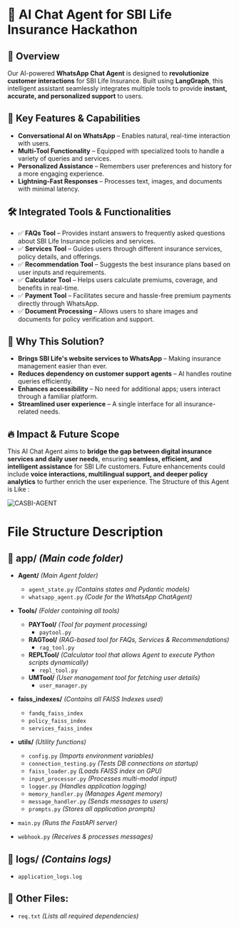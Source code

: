 # 📌 AI Chat Agent for SBI Life Insurance Hackathon  

## 🌟 Overview  
Our AI-powered **WhatsApp Chat Agent** is designed to **revolutionize customer interactions** for SBI Life Insurance. Built using **LangGraph**, this intelligent assistant seamlessly integrates multiple tools to provide **instant, accurate, and personalized support** to users.  

## 🚀 Key Features & Capabilities  
- **Conversational AI on WhatsApp** – Enables natural, real-time interaction with users.  
- **Multi-Tool Functionality** – Equipped with specialized tools to handle a variety of queries and services.  
- **Personalized Assistance** – Remembers user preferences and history for a more engaging experience.  
- **Lightning-Fast Responses** – Processes text, images, and documents with minimal latency.  

## 🛠 Integrated Tools & Functionalities  
- ✅ **FAQs Tool** – Provides instant answers to frequently asked questions about SBI Life Insurance policies and services.  
- ✅ **Services Tool** – Guides users through different insurance services, policy details, and offerings.  
- ✅ **Recommendation Tool** – Suggests the best insurance plans based on user inputs and requirements.  
- ✅ **Calculator Tool** – Helps users calculate premiums, coverage, and benefits in real-time.  
- ✅ **Payment Tool** – Facilitates secure and hassle-free premium payments directly through WhatsApp.  
- ✅ **Document Processing** – Allows users to share images and documents for policy verification and support.  

## 🎯 Why This Solution?  
- **Brings SBI Life's website services to WhatsApp** – Making insurance management easier than ever.  
- **Reduces dependency on customer support agents** – AI handles routine queries efficiently.  
- **Enhances accessibility** – No need for additional apps; users interact through a familiar platform.  
- **Streamlined user experience** – A single interface for all insurance-related needs.  

## 🔥 Impact & Future Scope  
This AI Chat Agent aims to **bridge the gap between digital insurance services and daily user needs**, ensuring **seamless, efficient, and intelligent assistance** for SBI Life customers. Future enhancements could include **voice interactions, multilingual support, and deeper policy analytics** to further enrich the user experience. 
The Structure of this Agent is Like :


![CASBI-AGENT](https://github.com/user-attachments/assets/bf3b14ec-4328-4bb0-994a-2cfcfa87b99f)


# File Structure Description

## 📂 app/ *(Main code folder)*
- **Agent/** *(Main Agent folder)*
  - `agent_state.py` *(Contains states and Pydantic models)*
  - `whatsapp_agent.py` *(Code for the WhatsApp ChatAgent)*

- **Tools/** *(Folder containing all tools)*
  - **PAYTool/** *(Tool for payment processing)*
    - `paytool.py`
  - **RAGTool/** *(RAG-based tool for FAQs, Services & Recommendations)*
    - `rag_tool.py`
  - **REPLTool/** *(Calculator tool that allows Agent to execute Python scripts dynamically)*
    - `repl_tool.py`
  - **UMTool/** *(User management tool for fetching user details)*
    - `user_manager.py`

- **faiss_indexes/** *(Contains all FAISS Indexes used)*
  - `fandq_faiss_index`
  - `policy_faiss_index`
  - `services_faiss_index`

- **utils/** *(Utility functions)*
  - `config.py` *(Imports environment variables)*
  - `connection_testing.py` *(Tests DB connections on startup)*
  - `faiss_loader.py` *(Loads FAISS index on GPU)*
  - `input_processor.py` *(Processes multi-modal input)*
  - `logger.py` *(Handles application logging)*
  - `memory_handler.py` *(Manages Agent memory)*
  - `message_handler.py` *(Sends messages to users)*
  - `prompts.py` *(Stores all application prompts)*

- `main.py` *(Runs the FastAPI server)*
- `webhook.py` *(Receives & processes messages)*

## 📂 logs/ *(Contains logs)*
- `application_logs.log`

## 📄 Other Files:
- `req.txt` *(Lists all required dependencies)*

